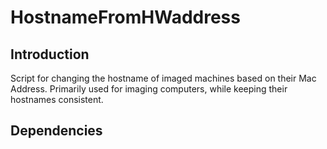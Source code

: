 # HostnameFromHWaddress

## Introduction
Script for changing the hostname of imaged machines based on their Mac Address.
Primarily used for imaging computers, while keeping their hostnames consistent.

## Dependencies

